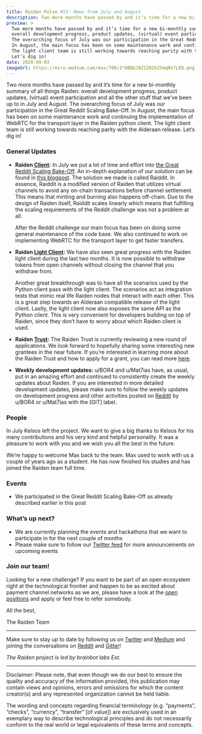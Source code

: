 ```yaml
---
title: Raiden Pulse #13: News from July and August
description: Two more months have passed by and it’s time for a new bi-monthly summary of all things Raiden
preview: >
  Two more months have passed by and it’s time for a new bi-monthly summary of all things Raiden: 
  overall development progress, product updates, (virtual) event participation and all the other stuff that we’ve been up to in July and August.
  The overarching focus of July was our participation in the Great Reddit Scaling Bake-Off.
  In August, the main focus has been on some maintenance work and continuing the implementation of WebRTC for the transport layer in the Raiden python client.
  The light client team is still working towards reaching parity with the Alderaan release.
  Let’s dig in!
date: 2020-09-03
imageUrl: https://miro.medium.com/max/700/1*UBQGJ9Z1Z8Ib25AqNx7LEQ.png 
---
```


Two more months have passed by and it’s time for a new bi-monthly summary of all things Raiden: overall development progress, product updates, (virtual) event participation and all the other stuff that we’ve been up to in July and August. The overarching focus of July was our participation in the Great Reddit Scaling Bake-Off. In August, the main focus has been on some maintenance work and continuing the implementation of WebRTC for the transport layer in the Raiden python client. The light client team is still working towards reaching parity with the Alderaan release. Let’s dig in!


### General Updates

-   **Raiden [Client](https://github.com/raiden-network/raiden):** In July we put a lot of time and effort into [the Great Reddit Scaling Bake-Off](https://www.reddit.com/r/ethereum/comments/hbjx25/the_great_reddit_scaling_bakeoff/). An in-depth explanation of our solution can be found in [this blogpost](https://medium.com/@raiden_network/raiddit-scaling-reddit-community-points-with-raiden-9fe60c14ae47). The solution we made is called Raiddit. In essence, Raiddit is a modified version of Raiden that utilizes virtual channels to avoid any on-chain transactions before channel settlement. This means that minting and burning also happens off-chain. Due to the design of Raiden itself, Raiddit scales linearly which means that fulfilling the scaling requirements of the Reddit challenge was not a problem at all.

    After the Reddit challenge our main focus has been on doing some general maintenance of the code base. We also continued to work on implementing WebRTC for the transport layer to get faster transfers.

-   **Raiden [Light Client](https://github.com/raiden-network/light-client):** We have also seen great progress with the Raiden light client during the last two months. It is now possible to withdraw tokens from open channels without closing the channel that you withdraw from. 

    Another great breakthrough was to have all the scenarios used by the Python client pass with the light client. The scenarios act as integration tests that mimic real life Raiden nodes that interact with each other. This is a great step towards an Alderaan compatible release of the light client. Lastly, the light client now also exposes the same API as the Python client. This is very convenient for developers building on top of Raiden, since they don’t have to worry about which Raiden client is used.

-   **Raiden [Trust](https://www.raidentrust.li/):** The Raiden Trust is currently reviewing a new round of applications. We look forward to hopefully sharing some interesting new grantees in the near future. If you’re interested in learning more about the Raiden Trust and how to apply for a grant, you can read more [here](https://www.raidentrust.li/guidelines.html).
-   **Weekly development updates:** u/BOR4 and u/Mat7ias have, as usual, put in an amazing effort and continued to consistently create the weekly updates about Raiden. If you are interested in more detailed development updates, please make sure to follow the weekly updates on development progress and other activities posted on [Reddit](https://www.reddit.com/r/raidennetwork/) by u/BOR4 or u/Mat7ias with the [GIT] label. 


### People

In July Kelsos left the project. We want to give a big thanks to Kelsos for his many contributions and his very kind and helpful personality. It was a pleasure to work with you and we wish you all the best in the future.

We’re happy to welcome Max back to the team. Max used to work with us a couple of years ago as a student. He has now finished his studies and has joined the Raiden team full time.


### Events
-   We participated in the Great Reddit Scaling Bake-Off as already described earlier in this post


### What’s up next?



-   We are currently planning the events and hackathons that we want to participate in for the next couple of months
-   Please make sure to follow our [Twitter feed](https://twitter.com/raiden_network) for more announcements on upcoming events


### Join our team!

Looking for a new challenge? If you want to be part of an open ecosystem right at the technological frontier and happen to be as excited about payment channel networks as we are, please have a look at the [open positions](https://angel.co/brainbot-group/jobs) and apply or feel free to refer somebody.

All the best,

The Raiden Team

- - - 

Make sure to stay up to date by following us on [Twitter](https://twitter.com/raiden_network) and [Medium](https://medium.com/raiden-network) and joining the conversations on [Reddit](https://www.reddit.com/r/raidennetwork/) and [Gitter](https://gitter.im/raiden-network/raiden)!

_The Raiden project is led by brainbot labs Est._

- - - 

Disclaimer: Please note, that even though we do our best to ensure the quality and accuracy of the information provided, this publication may contain views and opinions, errors and omissions for which the content creator(s) and any represented organization cannot be held liable.

The wording and concepts regarding financial terminology (e.g. “payments”, “checks”, “currency”, “transfer” [of value]) are exclusively used in an exemplary way to describe technological principles and do not necessarily conform to the real world or legal equivalents of these terms and concepts.
